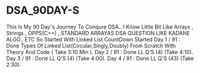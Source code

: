 # DSA_90DAY-S
This Is My 90 Day's Journey To Conqure DSA..
I Know Little Bit Like Arrays , Strings , OPPS(C++) , STANDARD ARRAYAS DSA QUESTION LIKE KADANE ALGO.. ETC 
So Started With Linked List 
CountDown Started 
Day 1 / 91 : Done Types Of Linked List(Circular,Singly,Doubly) From Scratch With Theory And Code ( Take 3:10 Min ).
Day 2 / 91 : Done LL Q'S (4) (Take 4:10). 
Day 3 / 91 : Done LL Q'S (4) (Take 4:00). 
Day 4 / 91 : Done LL Q'S (43) (Take 2:30). 
